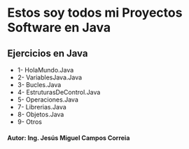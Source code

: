 # Estos soy todos mi Proyectos Software en Java

## Ejercicios en Java

* 1- HolaMundo.Java
* 2- VariablesJava.Java
* 3- Bucles.Java
* 4- EstruturasDeControl.Java
* 5- Operaciones.Java
* 7- Librerias.Java
* 8- Objetos.Java
* 9- Otros

#### Autor: Ing. Jesús Miguel Campos Correia
